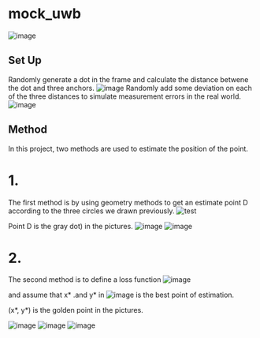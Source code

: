 # mock_uwb

![image](https://user-images.githubusercontent.com/91099638/181670116-0d870530-a54e-4392-9e5b-d83de24648e2.png)

## Set Up

Randomly generate a dot in the frame and calculate the distance betwene the dot and three anchors. 
![image](https://user-images.githubusercontent.com/91099638/181673711-8d8d35b1-c9ef-448b-8af0-fa285b35cca6.png)
Randomly add some deviation on each of the three distances to simulate measurement errors in the real world. 
![image](https://user-images.githubusercontent.com/91099638/181674056-b9f50882-0779-447d-9622-069e73ba08bd.png)

## Method

In this project, two methods are used to estimate the position of the point.

# 1.
The first method is by using geometry methods to get an estimate point D according to the three circles we drawn previously.
![test](https://user-images.githubusercontent.com/91099638/181671346-c8d4b1ac-db48-4630-8b4b-4919b429e9cf.jpg)

Point D is the gray dot) in the pictures.
![image](https://user-images.githubusercontent.com/91099638/181676434-59ddbe8e-4d69-4801-b35c-2fae2b41bd75.png)
![image](https://user-images.githubusercontent.com/91099638/181676450-fb5af378-3ad9-45ea-b98b-713963a3e5e9.png)



# 2.
The second method is to define a loss function
![image](https://user-images.githubusercontent.com/91099638/181675281-761f8c40-1065-4ff7-afbb-602e83511c74.png)

and assume that x* .and y* in ![image](https://user-images.githubusercontent.com/91099638/181675239-a92e2f83-649d-4818-b5cb-e46fcd88000b.png) is the best point of estimation. 

(x*, y*) is the golden point in the pictures.

![image](https://user-images.githubusercontent.com/91099638/181676136-401e0b28-cb09-4a97-82ea-9bdd0da7349a.png)
![image](https://user-images.githubusercontent.com/91099638/181676165-d311f871-7723-4980-821b-a2f9a13641e9.png)
![image](https://user-images.githubusercontent.com/91099638/181676177-6e26fa9d-290f-43bc-b17c-86fa4ebbd54d.png)



